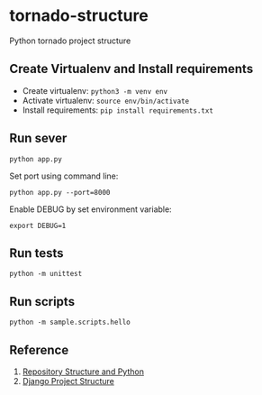 # tornado-structure
Python tornado project structure

## Create Virtualenv and Install requirements

* Create virtualenv: `python3 -m venv env`
* Activate virtualenv: `source env/bin/activate`
* Install requirements: `pip install requirements.txt`

## Run sever

`python app.py`

Set port using command line:

`python app.py --port=8000`

Enable DEBUG by set environment variable:

`export DEBUG=1`

## Run tests

`python -m unittest`

## Run scripts

`python -m sample.scripts.hello`

## Reference

1. [Repository Structure and Python](https://www.kennethreitz.org/essays/repository-structure-and-python)
1. [Django Project Structure](https://docs.djangoproject.com/en/2.1/intro/tutorial01/)
